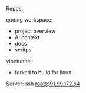 Repos:

coding workspace:
- project overview
- AI context
- docs
- scritps

vibetunnel:
- forked to build for linux

Server:
ssh root@91.99.172.64

